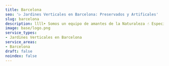```yaml
---
title: Barcelona
seo: '▷ Jardines Verticales en Barcelona: Preservados y Artificales'
slug: barcelona
description: llll➤ Somos un equipo de amantes de la Naturaleza ☝ Especializadas en Diseño de Interiores con Jardines Verticales en Barcelona.
image: base/logo.png
service_types:
- Jardines Verticales en Barcelona
service_areas:
- Barcelona
draft: false
noindex: false
---
```

